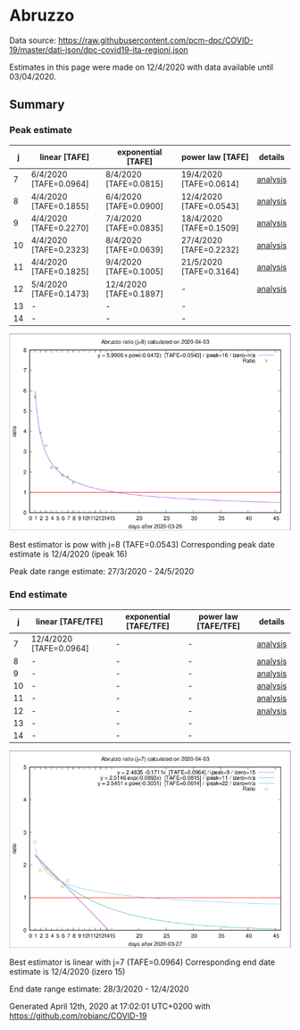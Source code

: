 # Abruzzo


Data source: https://raw.githubusercontent.com/pcm-dpc/COVID-19/master/dati-json/dpc-covid19-ita-regioni.json

Estimates in this page were made on 12/4/2020 with data available until 03/04/2020.


## Summary 

### Peak estimate 
|j|linear [TAFE]|exponential [TAFE]|power law [TAFE]|details|
|---|----|-----------|---------|-------|
|7|6/4/2020 [TAFE=0.0964]|8/4/2020 [TAFE=0.0815]|19/4/2020 [TAFE=0.0614]|[analysis](COVID-19_abruzzo_j7_2020-04-03.md)|
|8|4/4/2020 [TAFE=0.1855]|6/4/2020 [TAFE=0.0900]|12/4/2020 [TAFE=0.0543]|[analysis](COVID-19_abruzzo_j8_2020-04-03.md)|
|9|4/4/2020 [TAFE=0.2270]|7/4/2020 [TAFE=0.0835]|18/4/2020 [TAFE=0.1509]|[analysis](COVID-19_abruzzo_j9_2020-04-03.md)|
|10|4/4/2020 [TAFE=0.2323]|8/4/2020 [TAFE=0.0639]|27/4/2020 [TAFE=0.2232]|[analysis](COVID-19_abruzzo_j10_2020-04-03.md)|
|11|4/4/2020 [TAFE=0.1825]|9/4/2020 [TAFE=0.1005]|21/5/2020 [TAFE=0.3164]|[analysis](COVID-19_abruzzo_j11_2020-04-03.md)|
|12|5/4/2020 [TAFE=0.1473]|12/4/2020 [TAFE=0.1897]|-|[analysis](COVID-19_abruzzo_j12_2020-04-03.md)|
|13|-|-|-||
|14|-|-|-||

![best peak estimate](COVID-19_abruzzo_j8_2020-04-03.png)

Best estimator is pow with j=8 (TAFE=0.0543)
Corresponding peak date estimate is 12/4/2020 (ipeak 16)


Peak date range estimate: 27/3/2020 - 24/5/2020

### End estimate 
|j|linear [TAFE/TFE]|exponential [TAFE/TFE]|power law [TAFE/TFE]|details|
|---|----|-----------|---------|-------|
|7|12/4/2020 [TAFE=0.0964]|-|-|[analysis](COVID-19_abruzzo_j7_2020-04-03.md)|
|8|-|-|-|[analysis](COVID-19_abruzzo_j8_2020-04-03.md)|
|9|-|-|-|[analysis](COVID-19_abruzzo_j9_2020-04-03.md)|
|10|-|-|-|[analysis](COVID-19_abruzzo_j10_2020-04-03.md)|
|11|-|-|-|[analysis](COVID-19_abruzzo_j11_2020-04-03.md)|
|12|-|-|-|[analysis](COVID-19_abruzzo_j12_2020-04-03.md)|
|13|-|-|-||
|14|-|-|-||

![best zero estimate](COVID-19_abruzzo_j7_2020-04-03.png)

Best estimator is linear with j=7 (TAFE=0.0964)
Corresponding end date estimate is 12/4/2020 (izero 15)


End date range estimate: 28/3/2020 - 12/4/2020

Generated April 12th, 2020 at 17:02:01 UTC+0200 with https://github.com/robianc/COVID-19
